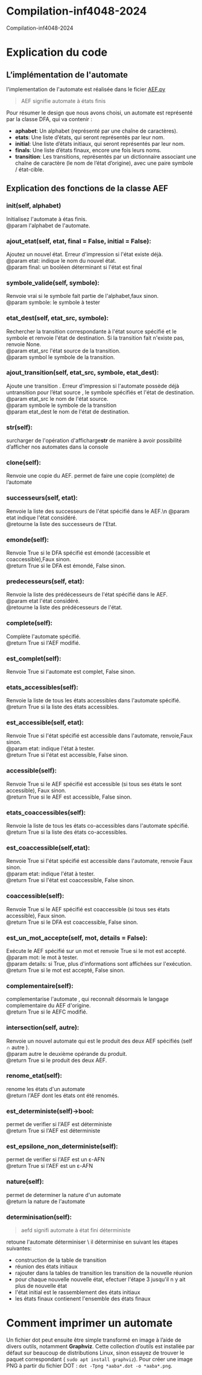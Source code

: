 # Compilation-inf4048-2024

Compilation-inf4048-2024

# Explication du code

## L’implémentation de l'automate

l'implementation de l'automate est réalisée dans le ficier [AEF.py](./AEF.py)

> AEF signifie automate à états finis

Pour résumer le design que nous avons choisi, un automate est représenté par la classe DFA, qui va contenir :

- **aphabet**: Un alphabet (représenté par une chaîne de caractères).
- **etats**: Une liste d’états, qui seront représentés par leur nom.
- **initial**: Une liste d’états initiaux, qui seront représentés par leur nom.
- **finals**: Une liste d’états finaux, encore une fois leurs noms.
- **transition**: Les transitions, représentés par un dictionnaire associant une chaîne de caractère (le nom de l’état d’origine), avec une paire symbole / état-cible.

## Explication des fonctions de la classe AEF

### **init**(self, alphabet)

Initialisez l'automate à étas finis.\
@param l'alphabet de l'automate.

### ajout_etat(self, etat, final = False, initial = False):

Ajoutez un nouvel état. Erreur d'impression si l'état existe déjà.\
@param etat: indique le nom du nouvel état.\
@param final: un booléen déterminant si l'état est final

### symbole_valide(self, symbole):

Renvoie vrai si le symbole fait partie de l'alphabet,faux sinon.\
@param symbole: le symbole à tester

### etat_dest(self, etat_src, symbole):

Rechercher la transition correspondante à l'état source spécifié et le symbole et renvoie l'état de destination. Si la transition fait n'existe pas, renvoie None.\
@param etat_src l'état source de la transition.\
@param symbol le symbole de la transition.

### ajout_transition(self, etat_src, symbole, etat_dest):

Ajoute une transition . Erreur d'impression si l'automate possède déjà untransition pour l’état source , le symbole spécifiés et l'état de destination.\
@param etat_src le nom de l'état source.\
@param symbole le symbole de la transition\
@param etat_dest le nom de l'état de destination.

### **str**(self):

surcharger de l'opération d'afficharge**str** de manière à avoir possibilité d’afficher nos automates dans la console

### clone(self):

Renvoie une copie du AEF. permet de faire une copie (complète) de l’automate

### successeurs(self, etat):

Renvoie la liste des successeurs de l'état spécifié dans le AEF.\n
@param etat indique l'état considéré.\
@retourne la liste des successeurs de l'Etat.

### emonde(self):

Renvoie True si le DFA spécifié est émondé (accessible et coaccessible),Faux sinon.\
@return True si le DFA est émondé, False sinon.

### predecesseurs(self, etat):

Renvoie la liste des prédécesseurs de l'état spécifié dans le AEF.\
@param etat l'état considéré.\
@retourne la liste des prédécesseurs de l'état.

### complete(self):

Complète l'automate spécifié.\
@return True si l'AEF modifié.

### est_complet(self):

Renvoie True si l'automate est complet, False sinon.

### etats_accessibles(self):

Renvoie la liste de tous les états accessibles dans l'automate spécifié.\
@return True si la liste des états accessibles.

### est_accessible(self, etat):

Renvoie True si l'état spécifié est accessible dans l'automate, renvoie,Faux sinon.\
@param etat: indique l'état à tester.\
@return True si l'état est accessible, False sinon.

### accessible(self):

Renvoie True si le AEF spécifié est accessible (si tous ses états le sont accessible), Faux sinon.\
@return True si le AEF est accessible, False sinon.

### etats_coaccessibles(self):

Renvoie la liste de tous les états co-accessibles dans l'automate spécifié.\
@return True si la liste des états co-accessibles.

### est_coaccessible(self,etat):

Renvoie True si l'état spécifié est accessible dans l'automate, renvoie Faux sinon.\
@param etat: indique l'état à tester.\
@return True si l'état est coaccessible, False sinon.

### coaccessible(self):

Renvoie True si le AEF spécifié est coaccessible (si tous ses états accessible), Faux sinon.\
@return True si le DFA est coaccessible, False sinon.

### est_un_mot_accepte(self, mot, details = False):

Exécute le AEF spécifié sur un mot et renvoie True si le mot est accepté.\
@param mot: le mot à tester.\
@param details: si True, plus d'informations sont affichées sur l'exécution.\
@return True si le mot est accepté, False sinon.

### complementaire(self):

complementarise l'automate , qui reconnaît désormais le langage complementaire du AEF d'origine.\
@return True si le AEFC modifié.

### intersection(self, autre):

Renvoie un nouvel automate qui est le produit des deux AEF spécifiés (self ∩ autre ).\
@param autre le deuxième opérande du produit.\
@return True si le produit des deux AEF.

### renome_etat(self):

renome les états d'un automate\
@return l'AEF dont les états ont été renomés.

### est_deterministe(self)->bool:

permet de verifier si l'AEF est déterministe\
@return True si l'AEF est déterministe

### est_epsilone_non_deterministe(self):

permet de verifier si l'AEF est un ε-AFN \
@return True si l'AEF est un ε-AFN

### nature(self):

permet de determiner la nature d'un automate\
@return la nature de l'automate

### determinisation(self):

> aefd signifi automate à état fini déterministe

retoune l'automate déterminiser \ il déterminise en suivant les étapes suivantes:

- construction de la table de transition
- réunion des états initiaux
- rajouter dans la tables de transition les transition de la nouvelle réunion
- pour chaque nouvelle nouvelle état, efectuer l'étape 3 jusqu'il n y ait plus de nouvelle état
- l'état initial est le rassemblement des états initiaux
- les états finaux contienent l'ensemble des états finaux

# Comment imprimer un automate

Un fichier dot peut ensuite être simple transformé en image à l’aide de divers outils, notamment **Graphviz**. Cette collection d’outils est installée par défaut sur beaucoup de distributions Linux, sinon essayez de trouver le paquet correspondant ( `sudo apt install graphviz`). Pour créer une image PNG à partir du fichier DOT : `dot -Tpng *aaba*.dot -o *aaba*.png`.
